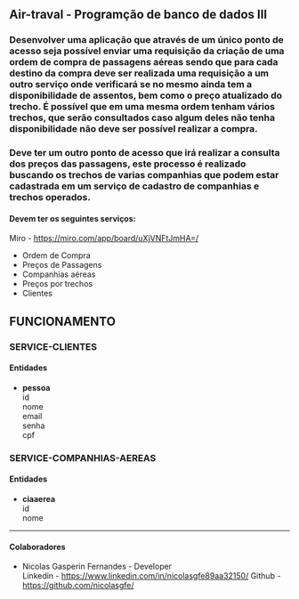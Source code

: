 ## Air-traval - Programção de banco de dados III

### Desenvolver uma aplicação que através de um único ponto de acesso seja possível enviar uma requisição da criação de uma ordem de compra de passagens aéreas sendo que para cada destino da compra deve ser realizada uma requisição a um outro serviço onde verificará se no mesmo ainda tem a disponibilidade de assentos, bem como o preço atualizado do trecho. É possível que em uma mesma ordem tenham vários trechos, que serão consultados caso algum deles não tenha disponibilidade não deve ser possível realizar a compra.
### Deve ter um outro ponto de acesso que irá realizar a consulta dos preços das passagens, este processo é realizado buscando os trechos de varias companhias que podem estar cadastrada em um serviço de cadastro de companhias e trechos operados.

#### Devem ter os seguintes serviços:
Miro - https://miro.com/app/board/uXjVNFtJmHA=/
- Ordem de Compra
- Preços de Passagens
- Companhias aéreas
- Preços por trechos
- Clientes

## FUNCIONAMENTO

### SERVICE-CLIENTES
#### Entidades

- **pessoa**
<br>id
<br>nome
<br>email
<br>senha
<br>cpf
 
### SERVICE-COMPANHIAS-AEREAS
#### Entidades

- **ciaaerea**
<br>id
<br>nome


***
#### Colaboradores

- Nicolas Gasperin Fernandes  - Developer<br>
    Linkedin - https://www.linkedin.com/in/nicolasgfe89aa32150/ 
    Github - https://github.com/nicolasgfe/
